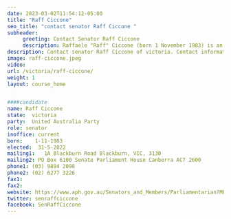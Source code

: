 ```yaml
---
date: 2023-03-02T11:54:12-05:00
title: "Raff Ciccone"
seo_title: "contact senator Raff Ciccone "
subheader:
     greeting: Contact Senator Raff Ciccone
     description: Raffaele "Raff" Ciccone (born 1 November 1983) is an Australian politician who is a Senator for Victoria, representing the Australian Labor Party. He was appointed to the Senate on 6 March 2019 following the resignation of Jacinta Collins, becoming the 100th Senator to represent the state of Victoria.
description: Contact senator Raff Ciccone of victoria. Contact information for Raff Ciccone includes email address, phone number, and mailing address.
image: raff-ciccone.jpeg
video:
url: /victoria/raff-ciccone/
weight: 1
layout: course_home


####candidate
name: Raff Ciccone
state:	victoria
party:	United Australia Party
role: senator
inoffice: current
born:	 1-11-1983
elected:  31-5-2022
mailing1:	1A Blackburn Road Blackburn, VIC, 3130
mailing2: PO Box 6100 Senate Parliament House Canberra ACT 2600
phone1:	(03) 9894 2098
phone2: (02) 6277 3226
fax1:
fax2:
website: https://www.aph.gov.au/Senators_and_Members/Parliamentarian?MPID=281503
twitter: senraffciccone
facebook: SenRaffCiccone
---
```

